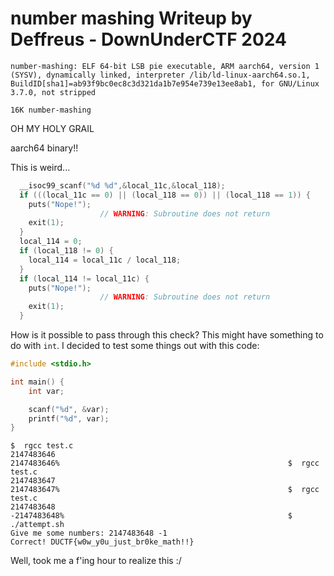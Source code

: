 # number mashing Writeup by Deffreus - DownUnderCTF 2024

```$ file number-mashing 
number-mashing: ELF 64-bit LSB pie executable, ARM aarch64, version 1 (SYSV), dynamically linked, interpreter /lib/ld-linux-aarch64.so.1, BuildID[sha1]=ab93f9bc0ec8c3d321da1b7e954e739e13ee8ab1, for GNU/Linux 3.7.0, not stripped
```
```$ du -h number-mashing 
16K	number-mashing
```

OH MY HOLY GRAIL

aarch64 binary!!

This is weird...

```number-mashing.c
  __isoc99_scanf("%d %d",&local_11c,&local_118);
  if (((local_11c == 0) || (local_118 == 0)) || (local_118 == 1)) {
    puts("Nope!");
                    // WARNING: Subroutine does not return
    exit(1);
  }
  local_114 = 0;
  if (local_118 != 0) {
    local_114 = local_11c / local_118;
  }
  if (local_114 != local_11c) {
    puts("Nope!");
                    // WARNING: Subroutine does not return
    exit(1);
  }
```

How is it possible to pass through this check?
This might have something to do with `int`.
I decided to test some things out with this code:

```test.c
#include <stdio.h>

int main() {
	int var;

	scanf("%d", &var);
	printf("%d", var);
}
```

```
$  rgcc test.c
2147483646                    
2147483646%                                                   $  rgcc test.c
2147483647
2147483647%                                                   $  rgcc test.c
2147483648
-2147483648%                                                  $  ./attempt.sh 
Give me some numbers: 2147483648 -1
Correct! DUCTF{w0w_y0u_just_br0ke_math!!}
```

Well, took me a f'ing hour to realize this :/
